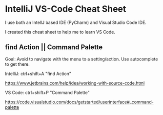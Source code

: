 # IntelliJ VS-Code Cheat Sheet

I use both an IntellJ based IDE (PyCharm) and Visual Studio Code IDE.

I created this cheat sheet to help me to learn VS Code.

## find Action || Command Palette

Goal: Avoid to navigate with the menu to a setting/action. Use autocomplete to get there.

IntelliJ: ctrl+shift+A "find Action"

https://www.jetbrains.com/help/idea/working-with-source-code.html

VS Code: ctrl+shift+P "Command Palette"

https://code.visualstudio.com/docs/getstarted/userinterface#_command-palette
